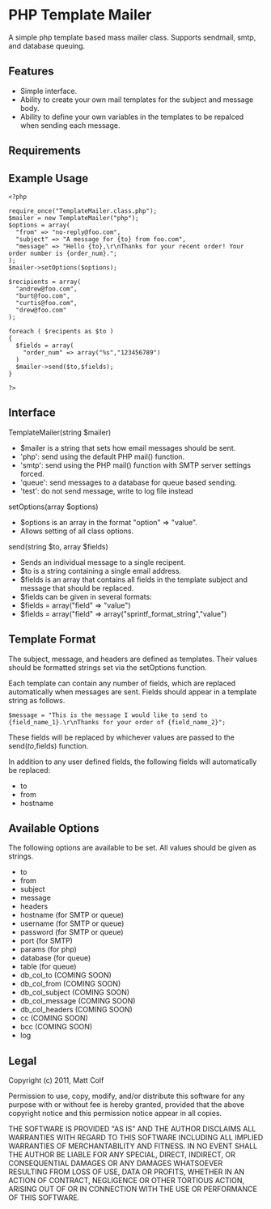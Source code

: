 PHP Template Mailer
===================

A simple php template based mass mailer class. Supports sendmail, smtp, and database queuing.

Features
--------

- Simple interface.
- Ability to create your own mail templates for the subject and message body.
- Ability to define your own variables in the templates to be repalced when sending each message.

Requirements
------------

Example Usage
-------------

````
<?php

require_once("TemplateMailer.class.php");
$mailer = new TemplateMailer("php");
$options = array(
  "from" => "no-reply@foo.com",
  "subject" => "A message for {to} from foo.com",
  "message" => "Hello {to},\r\nThanks for your recent order! Your order number is {order_num}.";
);
$mailer->setOptions($options);

$recipients = array(
  "andrew@foo.com",
  "burt@foo.com",
  "curtis@foo.com",
  "drew@foo.com"
);

foreach ( $recipents as $to )
{
  $fields = array(
    "order_num" => array("%s","123456789")
  )
  $mailer->send($to,$fields);
}

?>
````

Interface
---------

TemplateMailer(string $mailer)

- $mailer is a string that sets how email messages should be sent.
- 'php': send using the default PHP mail() function.
- 'smtp': send using the PHP mail() function with SMTP server settings forced.
- 'queue': send messages to a database for queue based sending.
- 'test': do not send message, write to log file instead

setOptions(array $options)

- $options is an array in the format "option" => "value".
- Allows setting of all class options.

send(string $to, array $fields)

- Sends an individual message to a single recipent.
- $to is a string containing a single email address.
- $fields is an array that contains all fields in the template subject and message that should be replaced.
- $fields can be given in several formats:
- $fields = array("field" => "value")
- $fields = array("field" => array("sprintf_format_string","value")

Template Format
---------------

The subject, message, and headers are defined as templates. Their values should be formatted strings set via the setOptions function.

Each template can contain any number of fields, which are replaced automatically when messages are sent. Fields should appear in a template string as follows.

````
$message = "This is the message I would like to send to {field_name_1}.\r\nThanks for your order of {field_name_2}";
````

These fields will be replaced by whichever values are passed to the send($to,$fields) function. 

In addition to any user defined fields, the following fields will automatically be replaced:
- to
- from
- hostname

Available Options
-----------------

The following options are available to be set. All values should be given as strings.

- to
- from
- subject
- message
- headers
- hostname (for SMTP or queue)
- username (for SMTP or queue)
- password (for SMTP or queue)
- port (for SMTP)
- params (for php)
- database (for queue)
- table (for queue)
- db_col_to (COMING SOON)
- db_col_from (COMING SOON)
- db_col_subject (COMING SOON)
- db_col_message (COMING SOON)
- db_col_headers (COMING SOON)
- cc (COMING SOON)
- bcc (COMING SOON)
- log

Legal
-----

Copyright (c) 2011, Matt Colf

Permission to use, copy, modify, and/or distribute this software for any
purpose with or without fee is hereby granted, provided that the above
copyright notice and this permission notice appear in all copies.

THE SOFTWARE IS PROVIDED "AS IS" AND THE AUTHOR DISCLAIMS ALL WARRANTIES
WITH REGARD TO THIS SOFTWARE INCLUDING ALL IMPLIED WARRANTIES OF
MERCHANTABILITY AND FITNESS. IN NO EVENT SHALL THE AUTHOR BE LIABLE FOR
ANY SPECIAL, DIRECT, INDIRECT, OR CONSEQUENTIAL DAMAGES OR ANY DAMAGES
WHATSOEVER RESULTING FROM LOSS OF USE, DATA OR PROFITS, WHETHER IN AN
ACTION OF CONTRACT, NEGLIGENCE OR OTHER TORTIOUS ACTION, ARISING OUT OF
OR IN CONNECTION WITH THE USE OR PERFORMANCE OF THIS SOFTWARE.